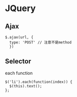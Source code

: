 # JQuery

## Ajax

```
$.ajax(url, {
  type: 'POST' // 注意不是method
  })
```

## Selector

each function

```
$('li').each(function(index)) {
  $(this).text();
};
```
